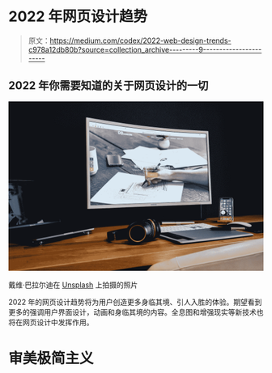 # 2022 年网页设计趋势

> 原文：<https://medium.com/codex/2022-web-design-trends-c978a12db80b?source=collection_archive---------9----------------------->

## 2022 年你需要知道的关于网页设计的一切

![](img/60d400c7ade3cfc4af6e73a15b78b658.png)

戴维·巴拉尔迪在 [Unsplash](https://unsplash.com?utm_source=medium&utm_medium=referral) 上拍摄的照片

2022 年的网页设计趋势将为用户创造更多身临其境、引人入胜的体验。期望看到更多的强调用户界面设计，动画和身临其境的内容。全息图和增强现实等新技术也将在网页设计中发挥作用。

# 审美极简主义